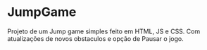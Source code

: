# JumpGame
Projeto de um Jump game simples feito em HTML, JS e CSS. Com atualizações de novos obstaculos e opção de Pausar o jogo.
